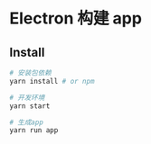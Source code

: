 # Electron 构建 app

## Install

``` bash
# 安装包依赖
yarn install # or npm

# 开发环境
yarn start

# 生成app
yarn run app

```